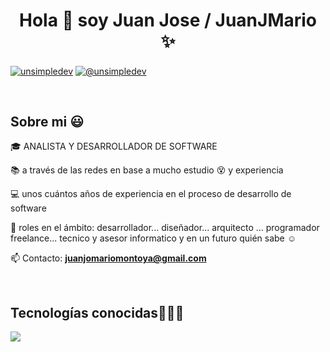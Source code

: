 <h1 align="center">Hola 👋  soy Juan Jose / JuanJMario ✨ </h1> 

<p align="left">
<a href="https://www.linkedin.com/in/juan-jose-m-770850124/" target="blank"><img align="center" src="https://img.shields.io/badge/LinkedIn-0077B5?style=for-the-badge&logo=linkedin&logoColor=white" alt="unsimpledev"/></a>
<a href = "juanjomariomontoya@gmail.com" target="blank"><img align="center" src="https://img.shields.io/badge/Gmail-D14836?style=for-the-badge&logo=gmail&logoColor=white" alt="@unsimpledev"  /></a>
  </p>
<br>
<h2>Sobre mi 😃</h2>
<!--Intro start-->

<p align="left">
🎓 ANALISTA Y DESARROLLADOR DE SOFTWARE

📚 a través de las redes en base a mucho estudio 😵 y experiencia

💻 unos cuántos años de experiencia en el proceso de desarrollo de software 

📝 roles en el ámbito: desarrollador... diseñador... arquitecto ... programador freelance... tecnico y asesor informatico y en un futuro quién sabe ☺️

📫 Contacto: **juanjomariomontoya@gmail.com**
<!--Intro end-->
  </p>
<br>

<h2 >Tecnologías conocidas👨🏻‍💻</h2>
<!--tech stack icons-->
<p align="left">
  <a href="https://skillicons.dev">
    <img src="https://skillicons.dev/icons?i=androidstudio,c,cs,cpp,java,php,dart,flutter,py,dotnet,css,html,js,nodejs,mysql,sqlite,firebase,gtk,git,github,docker,materialui,postman,eclipse,vscode,bash,linux,ai,ps&perline=12" />
  </a>
</p>
<br>
<!-------------------------->


<!------------------------->

<!--- trophy (start) -->


</p>        
<!--- stats (end) -->
